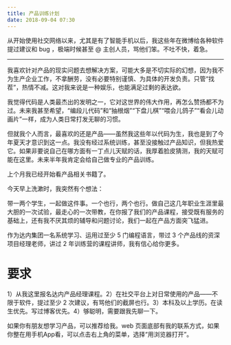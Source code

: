 ```yaml
---
title: 产品训练计划
date: 2018-09-04 07:30
---
```


从开始使用社交网络以来，尤其是有了智能手机以后，我这些年在微博给各种软件提过建议和 bug ，极端时候甚至 @ 主创人员，骂他们笨。不吐不快，着急。

<!-- more -->

---

我喜欢针对产品的现实问题去想解决方案，可能大多是不切实际的幻想，因为我不为生产企业工作，不拿酬劳，没有必要特别谨慎、为具体的开发负责。只管“找茬”，热情不减。这对我来说是一种娱乐，也能满足过剩的表达欲。

我觉得代码是人类最杰出的发明之一，它对这世界的伟大作用，再怎么赞扬都不为过。未来我甚至希望，“编段儿代码”和“抽根烟”“下盘儿棋”“喂会儿鸽子”“看会儿动画片”一样，成为人类日常打发无聊的习惯。

但就我个人而言，最喜欢的还是产品——虽然我这些年以代码为生，我也是到了今年夏天才意识到这一点。我没有经过系统训练，甚至没接触过产品知识，但我热爱它。如果非要说自己在哪方面有一丁点儿天赋的话，我厚着脸皮猜测，我的天赋可能在这里。未来半年我肯定会给自己做专业的产品训练。

上个月我已经开始看产品相关书籍了。

今天早上洗漱时，我突然有个想法：

带一两个学生，一起做这件事。一个也行，两个也行。做自己这几年职业生涯里最大胆的一次试验，最走心的一次带教，在你报了我们的产品课程，接受既有服务的基础上，还有我不厌其烦的辅导和问题讨论，我们一起在产品方面突飞猛进。

作为达内集团一名系统学习、运用过至少 5 门编程语言，带过 3 个产品线的资深项目经理老师，讲过 2 年训练营的课程讲师，我有信心给你更多。

# 要求

1）从我这里报名达内产品经理课程。2）在社交平台上对日常使用的产品——不限于软件，提过至少 2 次建议，有骂他们的截屏也行。3）本科及以上学历。在读生优先。写过博客优先。4）够聪明，需要跟我先聊一下。

如果你有朋友想学习产品，可以推荐给我。web 页面底部有我的联系方式，如果你整在用手机App看，可以点击右上角的菜单，选择“用浏览器打开”。
